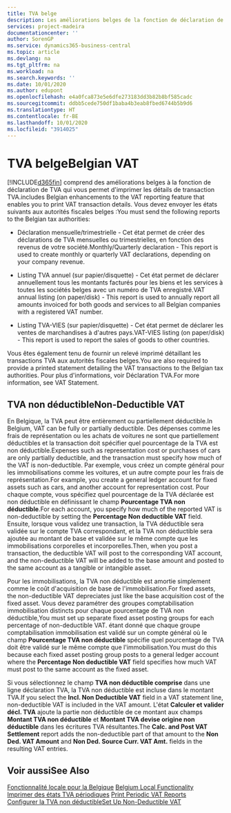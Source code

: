 ```yaml
---
title: TVA belge
description: Les améliorations belges de la fonction de déclaration de TVA vous permettent d'imprimer des détails sur les transactions TVA.
services: project-madeira
documentationcenter: ''
author: SorenGP
ms.service: dynamics365-business-central
ms.topic: article
ms.devlang: na
ms.tgt_pltfrm: na
ms.workload: na
ms.search.keywords: ''
ms.date: 10/01/2020
ms.author: edupont
ms.openlocfilehash: e4a0fca873e5e6dfe273183dd3b82b8bf585cadc
ms.sourcegitcommit: ddbb5cede750df1baba4b3eab8fbed6744b5b9d6
ms.translationtype: HT
ms.contentlocale: fr-BE
ms.lasthandoff: 10/01/2020
ms.locfileid: "3914025"
---
```

# <a name="belgian-vat"></a><span data-ttu-id="51387-103">TVA belge</span><span class="sxs-lookup"><span data-stu-id="51387-103">Belgian VAT</span></span>
[!INCLUDE[d365fin](../../includes/d365fin_md.md)] <span data-ttu-id="51387-104">comprend des améliorations belges à la fonction de déclaration de TVA qui vous permet d'imprimer les détails de transaction TVA.</span><span class="sxs-lookup"><span data-stu-id="51387-104">includes Belgian enhancements to the VAT reporting feature that enables you to print VAT transaction details.</span></span> <span data-ttu-id="51387-105">Vous devez envoyer les états suivants aux autorités fiscales belges :</span><span class="sxs-lookup"><span data-stu-id="51387-105">You must send the following reports to the Belgian tax authorities:</span></span>  

-   <span data-ttu-id="51387-106">Déclaration mensuelle/trimestrielle - Cet état permet de créer des déclarations de TVA mensuelles ou trimestrielles, en fonction des revenus de votre société.</span><span class="sxs-lookup"><span data-stu-id="51387-106">Monthly/Quarterly declaration - This report is used to create monthly or quarterly VAT declarations, depending on your company revenue.</span></span>  

-   <span data-ttu-id="51387-107">Listing TVA annuel (sur papier/disquette) - Cet état permet de déclarer annuellement tous les montants facturés pour les biens et les services à toutes les sociétés belges avec un numéro de TVA enregistré.</span><span class="sxs-lookup"><span data-stu-id="51387-107">VAT annual listing (on paper/disk) - This report is used to annually report all amounts invoiced for both goods and services to all Belgian companies with a registered VAT number.</span></span>  

-   <span data-ttu-id="51387-108">Listing TVA-VIES (sur papier/disquette) - Cet état permet de déclarer les ventes de marchandises à d'autres pays.</span><span class="sxs-lookup"><span data-stu-id="51387-108">VAT-VIES listing (on paper/disk) - This report is used to report the sales of goods to other countries.</span></span>  

<span data-ttu-id="51387-109">Vous êtes également tenu de fournir un relevé imprimé détaillant les transactions TVA aux autorités fiscales belges.</span><span class="sxs-lookup"><span data-stu-id="51387-109">You are also required to provide a printed statement detailing the VAT transactions to the Belgian tax authorities.</span></span> <span data-ttu-id="51387-110">Pour plus d'informations, voir Déclaration TVA.</span><span class="sxs-lookup"><span data-stu-id="51387-110">For more information, see VAT Statement.</span></span>  

## <a name="non-deductible-vat"></a><span data-ttu-id="51387-111">TVA non déductible</span><span class="sxs-lookup"><span data-stu-id="51387-111">Non-Deductible VAT</span></span>  
 <span data-ttu-id="51387-112">En Belgique, la TVA peut être entièrement ou partiellement déductible.</span><span class="sxs-lookup"><span data-stu-id="51387-112">In Belgium, VAT can be fully or partially deductible.</span></span> <span data-ttu-id="51387-113">Des dépenses comme les frais de représentation ou les achats de voitures ne sont que partiellement déductibles et la transaction doit spécifier quel pourcentage de la TVA est non déductible.</span><span class="sxs-lookup"><span data-stu-id="51387-113">Expenses such as representation cost or purchases of cars are only partially deductible, and the transaction must specify how much of the VAT is non-deductible.</span></span> <span data-ttu-id="51387-114">Par exemple, vous créez un compte général pour les immobilisations comme les voitures, et un autre compte pour les frais de représentation.</span><span class="sxs-lookup"><span data-stu-id="51387-114">For example, you create a general ledger account for fixed assets such as cars, and another account for representation cost.</span></span> <span data-ttu-id="51387-115">Pour chaque compte, vous spécifiez quel pourcentage de la TVA déclarée est non déductible en définissant le champ **Pourcentage TVA non déductible**.</span><span class="sxs-lookup"><span data-stu-id="51387-115">For each account, you specify how much of the reported VAT is non-deductible by setting the **Percentage Non deductible VAT** field.</span></span> <span data-ttu-id="51387-116">Ensuite, lorsque vous validez une transaction, la TVA déductible sera validée sur le compte TVA correspondant, et la TVA non déductible sera ajoutée au montant de base et validée sur le même compte que les immobilisations corporelles et incorporelles.</span><span class="sxs-lookup"><span data-stu-id="51387-116">Then, when you post a transaction, the deductible VAT will post to the corresponding VAT account, and the non-deductible VAT will be added to the base amount and posted to the same account as a tangible or intangible asset.</span></span>  

 <span data-ttu-id="51387-117">Pour les immobilisations, la TVA non déductible est amortie simplement comme le coût d'acquisition de base de l'immobilisation.</span><span class="sxs-lookup"><span data-stu-id="51387-117">For fixed assets, the non-deductible VAT depreciates just like the base acquisition cost of the fixed asset.</span></span> <span data-ttu-id="51387-118">Vous devez paramétrer des groupes comptabilisation immobilisation distincts pour chaque pourcentage de TVA non déductible,</span><span class="sxs-lookup"><span data-stu-id="51387-118">You must set up separate fixed asset posting groups for each percentage of non-deductible VAT.</span></span> <span data-ttu-id="51387-119">étant donné que chaque groupe comptabilisation immobilisation est validé sur un compte général où le champ **Pourcentage TVA non déductible** spécifie quel pourcentage de TVA doit être validé sur le même compte que l'immobilisation.</span><span class="sxs-lookup"><span data-stu-id="51387-119">You must do this because each fixed asset posting group posts to a general ledger account where the **Percentage Non deductible VAT** field specifies how much VAT must post to the same account as the fixed asset.</span></span>  

 <span data-ttu-id="51387-120">Si vous sélectionnez le champ **TVA non déductible comprise** dans une ligne déclaration TVA, la TVA non déductible est incluse dans le montant TVA.</span><span class="sxs-lookup"><span data-stu-id="51387-120">If you select the **Incl. Non Deductible VAT** field in a VAT statement line, non-deductible VAT is included in the VAT amount.</span></span> <span data-ttu-id="51387-121">L'état **Calculer et valider décl. TVA** ajoute la partie non déductible de ce montant aux champs **Montant TVA non déductible** et **Montant TVA devise origine non déductible** dans les écritures TVA résultantes.</span><span class="sxs-lookup"><span data-stu-id="51387-121">The **Calc. and Post VAT Settlement** report adds the non-deductible part of that amount to the **Non Ded. VAT Amount** and **Non Ded. Source Curr. VAT Amt.** fields in the resulting VAT entries.</span></span>  

## <a name="see-also"></a><span data-ttu-id="51387-122">Voir aussi</span><span class="sxs-lookup"><span data-stu-id="51387-122">See Also</span></span>  
 <span data-ttu-id="51387-123">[Fonctionnalité locale pour la Belgique](belgium-local-functionality.md) </span><span class="sxs-lookup"><span data-stu-id="51387-123">[Belgium Local Functionality](belgium-local-functionality.md) </span></span>  
 <span data-ttu-id="51387-124">[Imprimer des états TVA périodiques](how-to-print-periodic-vat-reports.md) </span><span class="sxs-lookup"><span data-stu-id="51387-124">[Print Periodic VAT Reports](how-to-print-periodic-vat-reports.md) </span></span>  
 [<span data-ttu-id="51387-125">Configurer la TVA non déductible</span><span class="sxs-lookup"><span data-stu-id="51387-125">Set Up Non-Deductible VAT</span></span>](how-to-set-up-non-deductible-vat.md)
